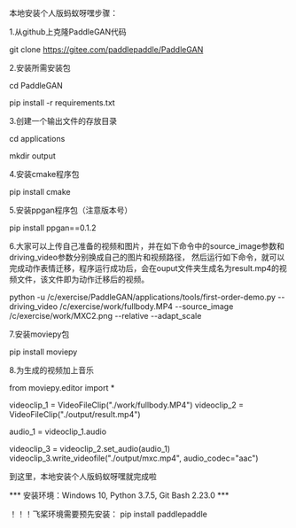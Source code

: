 本地安装个人版蚂蚁呀嘿步骤：

1.从github上克隆PaddleGAN代码

git clone https://gitee.com/paddlepaddle/PaddleGAN

2.安装所需安装包

cd PaddleGAN

pip install -r requirements.txt

3.创建一个输出文件的存放目录

cd applications

mkdir output

4.安装cmake程序包

pip install cmake

5.安装ppgan程序包（注意版本号）

pip install ppgan==0.1.2

6.大家可以上传自己准备的视频和图片，并在如下命令中的source_image参数和driving_video参数分别换成自己的图片和视频路径，
然后运行如下命令，就可以完成动作表情迁移，程序运行成功后，会在ouput文件夹生成名为result.mp4的视频文件，该文件即为动作迁移后的视频。

python -u /c/exercise/PaddleGAN/applications/tools/first-order-demo.py  --driving_video /c/exercise/work/fullbody.MP4  --source_image /c/exercise/work/MXC2.png --relative --adapt_scale

7.安装moviepy包

pip install moviepy

8.为生成的视频加上音乐

from moviepy.editor import *

videoclip_1 = VideoFileClip("./work/fullbody.MP4")
videoclip_2 = VideoFileClip("./output/result.mp4")

audio_1 = videoclip_1.audio

videoclip_3 = videoclip_2.set_audio(audio_1)
videoclip_3.write_videofile("./output/mxc.mp4", audio_codec="aac")


到这里，本地安装个人版蚂蚁呀嘿就完成啦

*** 安装环境：Windows 10, Python 3.7.5, Git Bash 2.23.0 ***

！！！飞桨环境需要预先安装： pip install paddlepaddle
